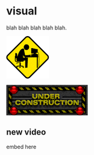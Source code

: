 # visual

blah blah blah blah blah.

![head construction](../media/head_construction.gif)

![under construction](../media/under_construction.gif)

## new video

embed here